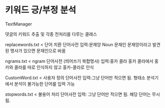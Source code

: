 # 키워드 긍/부정 분석

TextManager

댓글의 키워드 추출 및 각종 전처리를 다루는 클래스

replacewords.txt < 단어 치환 단어사전
입력:문재앙 Noun 문재인
문재앙이라고 발견된 명사가 있으면 문재인으로 바꿈

ngrams.txt < ngram 단어사전 (띄어쓰기 복합명사)
입력:홍카 콜라
홍카 콜라에서 홍카와 콜라를 따로 인식하지 않고 홍카-콜라로 인식


CustomWord.txt < 사용자 정의 단어사전
입력:그냥 단어만 적으면 됨.
형태소 분석기에서 분석이 불가능한 단어를 입력 가능

stopwords.txt < 불용어 처리 단어사전
입력: 그냥 단어만 적으면 됨.
해당 단어는 무시 됨.

